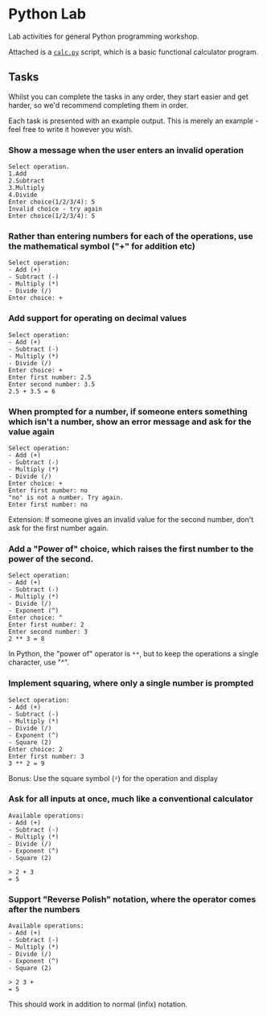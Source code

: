 # Python Lab

Lab activities for general Python programming workshop.

Attached is a [`calc.py`](./calc.py) script, which is a basic functional calculator program.

## Tasks

Whilst you can complete the tasks in any order, they start easier and get harder, so we'd recommend completing them in order.

Each task is presented with an example output. This is merely an example - feel free to write it however you wish.

### Show a message when the user enters an invalid operation

```
Select operation.
1.Add
2.Subtract
3.Multiply
4.Divide
Enter choice(1/2/3/4): 5
Invalid choice - try again
Enter choice(1/2/3/4): 5
```

### Rather than entering numbers for each of the operations, use the mathematical symbol ("+" for addition etc)

```
Select operation:
- Add (+)
- Subtract (-)
- Multiply (*)
- Divide (/)
Enter choice: +
```

### Add support for operating on decimal values

```
Select operation:
- Add (+)
- Subtract (-)
- Multiply (*)
- Divide (/)
Enter choice: +
Enter first number: 2.5
Enter second number: 3.5
2.5 + 3.5 = 6
```

### When prompted for a number, if someone enters something which isn't a number, show an error message and ask for the value again

```
Select operation:
- Add (+)
- Subtract (-)
- Multiply (*)
- Divide (/)
Enter choice: +
Enter first number: no
"no" is not a number. Try again.
Enter first number: no
```

Extension: If someone gives an invalid value for the second number, don't ask for the first number again.

### Add a "Power of" choice, which raises the first number to the power of the second.

```
Select operation:
- Add (+)
- Subtract (-)
- Multiply (*)
- Divide (/)
- Exponent (^)
Enter choice: ^
Enter first number: 2
Enter second number: 3
2 ** 3 = 8
```

In Python, the "power of" operator is `**`, but to keep the operations a single character, use "^".

### Implement squaring, where only a single number is prompted

```
Select operation:
- Add (+)
- Subtract (-)
- Multiply (*)
- Divide (/)
- Exponent (^)
- Square (2)
Enter choice: 2
Enter first number: 3
3 ** 2 = 9
```

Bonus: Use the square symbol (`²`) for the operation and display

### Ask for all inputs at once, much like a conventional calculator

```
Available operations:
- Add (+)
- Subtract (-)
- Multiply (*)
- Divide (/)
- Exponent (^)
- Square (2)

> 2 + 3
= 5
```

### Support "Reverse Polish" notation, where the operator comes after the numbers

```
Available operations:
- Add (+)
- Subtract (-)
- Multiply (*)
- Divide (/)
- Exponent (^)
- Square (2)

> 2 3 +
= 5
```

This should work in addition to normal (infix) notation.
